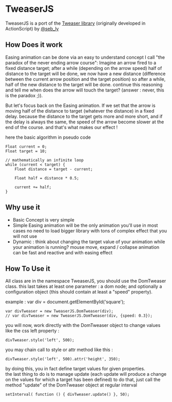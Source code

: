 [orig_lib]: http://www.tweaser.org/
[@seb_ly]: http://twitter.com/seb_ly

TweaserJS
=========

TweaserJS is a port of the [Tweaser library][orig_lib] (originally developed in ActionScript) by [@seb_ly][]


How Does it work
----------------

Easing animation can be done via an easy to understand concept I call "the paradox of the never ending arrow course": 
Imagine an arrow fired to a fixed distance target; after a while (depending on the arrow speed) half of distance 
to the target will be done, we now have a new distance (difference between the current arrow position and the target position)
so after a while, half of the new distance to the target will be done. continue this reasoning and tell me when does the arrow 
will touch the target? (answer : never, this is the paradox ;)).

But let's focus back on the Easing animation. If we set that the arrow is moving half of the distance to target (whatever the 
distance) in a fixed delay. because the distance to the target gets more and more short, and if the delay is always the same, 
the speed of the arrow become slower at the end of the course. and that's what makes our effect !

here the basic algorithm in pseudo code

    Float current = 0;
    Float target = 10;
    
    // mathematically an infinite loop
    while (current < target) {
        Float distance = target - current;
        
        Float half = distance * 0.5;
        
        current += half;
    }
    
    
Why use it
----------

- Basic Concept is very simple
- Simple Easing animation will be the only animation you'll use in most cases
  no need to load bigger library with tons of complex effect that you will not use
- Dynamic : think about changing the target value of your animation while your animation is running?
  mouse move, expand / collapse animation can be fast and reactive and with easing effect


How To Use it
-------------

All class are in the namespace TweaserJS, you should use the DomTweaser class.
this last takes at least one parameter : a dom node; and optionally a configuration object (this should contain at least a "speed" property).

example : 
    var div = document.getElementById('square');

    var divTweaser = new TweaserJS.DomTweaser(div);
    // var divTweaser = new TweaserJS.DomTweaser(div, {speed: 0.3});    
    
you will now, work directly with the DomTweaser object to change values like the css left property :

    divTweaser.style('left', 500);
    
you may chain call to style or attr method like this :

    divTweaser.style('left', 500).attr('height', 350);
    
by doing this, you in fact define target values for given properties.    
the last thing to do is to manage update (each update will produce a change on the values for which a target has been defined)
to do that, just call the method "update" of the DomTweaser object at regular interval 

    setInterval( function () { divTweaser.update() }, 50);

